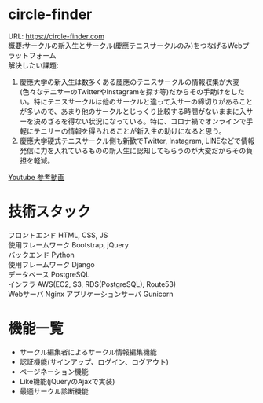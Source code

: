 # circle-finder
URL: https://circle-finder.com  
概要:サークルの新入生とサークル(慶應テニスサークルのみ)をつなげるWebプラットフォーム  
解決したい課題:
1. 慶應大学の新入生は数多くある慶應のテニスサークルの情報収集が大変(色々なテニサーのTwitterやInstagramを探す等)だからその手助けをしたい。特にテニスサークルは他のサークルと違って入サーの締切りがあることが多いので、あまり他のサークルとじっくり比較する時間がないままに入サーを決めざるを得ない状況になっている。特に、コロナ禍でオンラインで手軽にテニサーの情報を得られることが新入生の助けになると思う。
2. 慶應大学硬式テニスサークル側も新歓でTwitter, Instagram, LINEなどで情報発信に力を入れているものの新入生に認知してもらうのが大変だからその負担を軽減。

[Youtube 参考動画](https://youtu.be/gqMYXy_T6iw)

# 技術スタック
フロントエンド HTML, CSS, JS  
使用フレームワーク Bootstrap, jQuery  
バックエンド Python  
使用フレームワーク Django  
データベース PostgreSQL  
インフラ AWS(EC2, S3, RDS(PostgreSQL), Route53)  
Webサーバ Nginx
アプリケーションサーバ Gunicorn


# 機能一覧
- サークル編集者によるサークル情報編集機能
- 認証機能(サインアップ、ログイン、ログアウト)
- ページネーション機能
- Like機能(jQueryのAjaxで実装)
- 最適サークル診断機能
